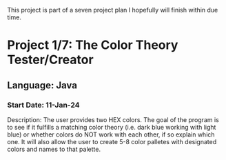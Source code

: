 This project is part of a seven project plan I hopefully will finish within due time.  

# Project 1/7: The Color Theory Tester/Creator  
## Language: Java  
### Start Date: 11-Jan-24  

Description: The user provides two HEX colors. The goal of the program is to see if it fulfills a matching color theory (i.e. dark blue working with light blue) or whether colors do NOT work with each other, if so explain which one. It will also allow the user to create 5-8 color palletes with designated colors and names to that palette.